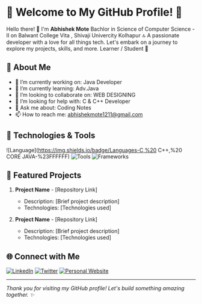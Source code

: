 # 🌟 Welcome to My GitHub Profile! 🌟

Hello there! 👋 I'm **Abhishek Mote** Bachlor in Science of Computer Science - II  on Balwant College Vita , Shivaji Univercity Kolhapur  🔝
A passionate developer with a love for all things tech. Let's embark on a journey to explore my projects, skills, and more. Learner / Student 🚀



## 🚀 About Me

- 🔭 I’m currently working on: Java Developer
- 🌱 I’m currently learning: Adv.Java
- 👯 I’m looking to collaborate on: WEB DESIGNING
- 🤔 I’m looking for help with: C & C++ Developer
- 💬 Ask me about: Coding Notes
- 📫 How to reach me: abhishekmote1211@gmail.com

## 🔧 Technologies & Tools

![Language](https://img.shields.io/badge/Languages-C,%20 C++,%20 CORE JAVA-%23FFFFFF)
![Tools](https://img.shields.io/badge/Tools-SQL,%20Tool2,%20Tool3-%23FFFFFF)
![Frameworks](https://img.shields.io/badge/Frameworks-Framework1,%20Framework2,%20Framework3-%23FFFFFF)

## 🌟 Featured Projects

1. **Project Name** - [Repository Link]
   - Description: [Brief project description]
   - Technologies: [Technologies used]

2. **Project Name** - [Repository Link]
   - Description: [Brief project description]
   - Technologies: [Technologies used]


## 🌐 Connect with Me

[![LinkedIn](https://img.shields.io/badge/-LinkedIn-blue)](https://www.linkedin.com/in/YourProfile)
[![Twitter](https://img.shields.io/badge/-Twitter-blue)](https://twitter.com/YourProfile)
[![Personal Website](https://img.shields.io/badge/-Personal%20Website-blue)](https://yourwebsite.com)

---

_Thank you for visiting my GitHub profile! Let's build something amazing together. ✨_

